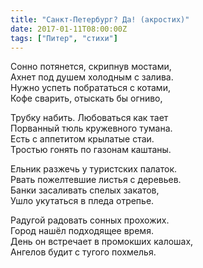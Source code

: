 ```yaml
---
title: "Санкт-Петербург? Да! (акростих)"
date: 2017-01-11T08:00:00Z
tags: ["Питер", "стихи"]
---
```


Сонно потянется, скрипнув мостами,  
Ахнет под душем холодным с залива.  
Нужно успеть побрататься с котами,  
Кофе сварить, отыскать бы огниво,

Трубку набить. Любоваться как тает  
Порванный тюль кружевного тумана.  
Есть с аппетитом крылатые стаи.  
Тростью гонять по газонам каштаны.

Ельник разжечь у туристских палаток.  
Рвать пожелтевшие листья с деревьев.  
Банки засаливать спелых закатов,  
Ушло укутаться в пледа отрепье.

Радугой радовать сонных прохожих.  
Город нашёл подходящее время.  
День он встречает в промокших калошах,  
Ангелов будит с тугого похмелья.  
